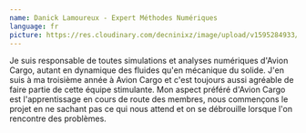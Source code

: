```yaml
---
name: Danick Lamoureux - Expert Méthodes Numériques
language: fr
picture: https://res.cloudinary.com/decninixz/image/upload/v1595284933/104660325_569365473770000_5007030311235900372_n_hxjqco.jpg
---
```

Je suis responsable de toutes simulations et analyses numériques d'Avion Cargo, autant en dynamique des fluides qu'en mécanique du solide. J'en suis à ma troisième année à Avion Cargo et c'est toujours aussi agréable de faire partie de cette équipe stimulante. Mon aspect préféré d'Avion Cargo est l'apprentissage en cours de route des membres, nous commençons le projet en ne sachant pas ce qui nous attend et on se débrouille lorsque l'on rencontre des problèmes.